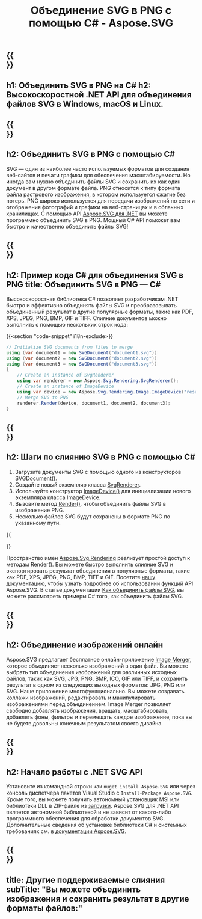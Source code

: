 ﻿---
translation: true
template: ./../_template-child.md
title: Объединение SVG в PNG с помощью C# - Aspose.SVG
description: Объединение SVG в PNG с помощью C# в Windows, macOS и Linux
url: /net/merger/svg-to-png/
family: svg
platformtag: net
feature: merge
informat: SVG
outformat: PNG
otherformats: GIF JPEG PNG TIFF BMP PDF XPS
---

{{<section banner>}}
---
h1: Объединить SVG в PNG на C#
h2: Высокоскоростной .NET API для объединения файлов SVG в Windows, macOS и Linux.
---

{{<section overview>}}
---
h2: Объединить SVG в PNG с помощью C#
---

SVG — один из наиболее часто используемых форматов для создания веб-сайтов и печати графики для обеспечения масштабируемости. Но иногда вам нужно объединить файлы SVG и сохранить их как один документ в другом формате файла. PNG относится к типу формата файла растрового изображения, в котором используется сжатие без потерь. PNG широко используется для передачи изображений по сети и отображения фотографий и графики на веб-страницах и в облачных хранилищах. С помощью API [Aspose.SVG для .NET](https://products.aspose.com/svg/net/) вы можете программно объединить SVG в PNG. Мощный C# API поможет вам быстро и качественно объединить файлы SVG!

{{<section code-text>}}
---
h2: Пример кода C# для объединения SVG в PNG
title: Объединить SVG в PNG — C#
---

Высокоскоростная библиотека C# позволяет разработчикам .NET быстро и эффективно объединять файлы SVG и преобразовывать объединенный результат в другие популярные форматы, такие как PDF, XPS, JPEG, PNG, BMP, GIF и TIFF. Слияние документов можно выполнить с помощью нескольких строк кода:

{{<section "code-snippet" i18n-exclude>}}

```cs
// Initialize SVG documents from files to merge 
using (var document1 = new SVGDocument("document1.svg"))
using (var document2 = new SVGDocument("document2.svg"))
using (var document3 = new SVGDocument("document3.svg"))
{
    // Create an instance of SvgRenderer
    using var renderer = new Aspose.Svg.Rendering.SvgRenderer();	
    // Create an instance of ImageDevice
    using var device = new Aspose.Svg.Rendering.Image.ImageDevice("result.png");
    // Merge SVG to PNG
    renderer.Render(device, document1, document2, document3);                
}
```

{{<section steps>}}
---
h2: Шаги по слиянию SVG в PNG с помощью C#
---
1. Загрузите документы SVG с помощью одного из конструкторов [SVGDocument()](https://reference.aspose.com/svg/net/aspose.svg/svgdocument/svgdocument/).
1. Создайте новый экземпляр класса [SvgRenderer](https://reference.aspose.com/svg/net/aspose.svg.rendering/svgrenderer/).
1. Используйте конструктор [ImageDevice()](https://reference.aspose.com/svg/net/aspose.svg.rendering.image/imagedevice/imagedevice/#constructor_5) для инициализации нового экземпляра класса ImageDevice.
1. Вызовите метод [Render()](https://reference.aspose.com/svg/net/aspose.svg.rendering/renderer-1/), чтобы объединить файлы SVG в изображение PNG.
1. Несколько файлов SVG будут сохранены в формате PNG по указанному пути.



{{<section documentation>}}

Пространство имен [Aspose.Svg.Rendering](https://reference.aspose.com/svg/net/aspose.svg.rendering/) реализует простой доступ к методам Render(). Вы можете быстро выполнить слияние SVG и экспортировать результат объединения в популярные форматы, такие как PDF, XPS, JPEG, PNG, BMP, TIFF и GIF. Посетите <a href="https://docs.aspose.com/svg/net/how-to-work-with-aspose-svg-api/" target="_blank">нашу документацию</a>, чтобы узнать подробнее об использовании функций API Aspose.SVG. В статье документации <a href="https://docs.aspose.com/svg/net/how-to-work-with-aspose-svg-api/how-to-merge-svg-files/" target= "_blank">Как объединить файлы SVG</a>, вы можете рассмотреть примеры C# того, как объединить файлы SVG.

{{<section online-merger>}}
---
h2: Объединение изображений онлайн
---

Aspose.SVG предлагает бесплатное онлайн-приложение <a href="https://products.aspose.app/svg/merger" target="_blank">Image Merger</a>, которое объединяет несколько изображений в один файл. Вы можете выбрать тип объединения изображений для различных исходных файлов, таких как SVG, JPG, PNG, BMP, ICO, GIF или TIFF, и сохранить результат в одном из следующих выходных форматов: JPG, PNG или SVG. Наше приложение многофункционально. Вы можете создавать коллажи изображений, редактировать и манипулировать изображениями перед объединением. Image Merger позволяет свободно добавлять изображения, вращать, масштабировать, добавлять фоны, фильтры и перемещать каждое изображение, пока вы не будете довольны конечным результатом своего дизайна.

{{<section get-started>}}
---
h2: Начало работы с .NET SVG API
---

Установите из командной строки как ```nuget install Aspose.SVG``` или через консоль диспетчера пакетов Visual Studio с ```Install-Package Aspose.SVG```.
Кроме того, вы можете получить автономный установщик MSI или библиотеки DLL в ZIP-файле из [загрузки](https://releases.aspose.com/svg/net/). Aspose.SVG для .NET API является автономной библиотекой и не зависит от какого-либо программного обеспечения для обработки документов SVG.
 Дополнительные сведения об установке библиотеки C# и системных требованиях см. в [документации Aspose.SVG](https://docs.aspose.com/svg/net/getting-started/).

{{<section other-mergers>}}
---
title: Другие поддерживаемые слияния
subTitle: "Вы можете объединить изображения и сохранить результат в другие форматы файлов:"
---